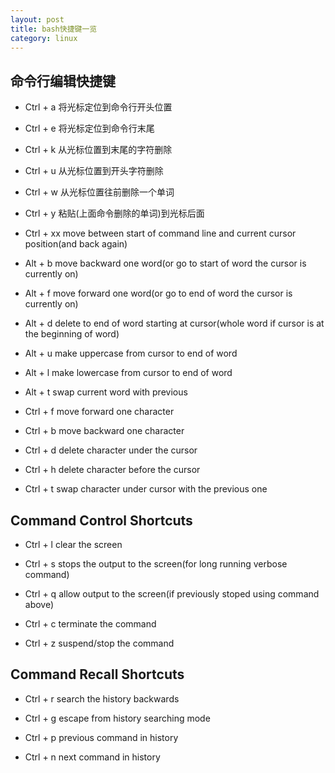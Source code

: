 ```yaml
---
layout: post
title: bash快捷键一览
category: linux
---
```



## 命令行编辑快捷键


* Ctrl + a 将光标定位到命令行开头位置

* Ctrl + e 将光标定位到命令行末尾

* Ctrl + k 从光标位置到末尾的字符删除

* Ctrl + u 从光标位置到开头字符删除

* Ctrl + w 从光标位置往前删除一个单词

* Ctrl + y 粘贴(上面命令删除的单词)到光标后面

* Ctrl + xx move between start of command line and current cursor position(and back again)

* Alt + b move backward one word(or go to start of word the cursor is currently on)

* Alt + f move forward one word(or go to end of word the cursor is currently on)

* Alt + d delete to end of word starting at cursor(whole word if cursor is at the beginning of word)

* Alt + u make uppercase from cursor to end of word

* Alt + l make lowercase from cursor to end of word

* Alt + t swap current word with previous

* Ctrl + f move forward one character

* Ctrl + b move backward one character

* Ctrl + d delete character under the cursor

* Ctrl + h delete character before the cursor

* Ctrl + t swap character under cursor with the previous one 


## Command Control Shortcuts

* Ctrl + l clear the screen

* Ctrl + s stops the output to the screen(for long running verbose command)

* Ctrl + q allow output to the screen(if previously stoped using command above)

* Ctrl + c terminate the command

* Ctrl + z suspend/stop the command


## Command Recall Shortcuts

* Ctrl + r search the history backwards

* Ctrl + g escape from history searching mode

* Ctrl + p previous command in history

* Ctrl + n next command in history
